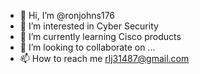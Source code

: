- 👋 Hi, I’m @ronjohns176
- 👀 I’m interested in Cyber Security
- 🌱 I’m currently learning Cisco products
- 💞️ I’m looking to collaborate on ...
- 📫 How to reach me rlj31487@gmail.com

<!---
ronjohns176/ronjohns176 is a ✨ special ✨ repository because its `README.md` (this file) appears on your GitHub profile.
You can click the Preview link to take a look at your changes.
--->
